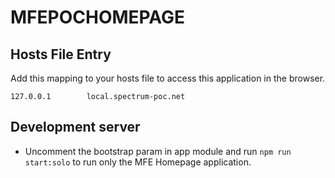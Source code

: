 # MFEPOCHOMEPAGE

## Hosts File Entry

Add this mapping to your hosts file to access this application in the browser.

`127.0.0.1        local.spectrum-poc.net`

## Development server

- Uncomment the bootstrap param in app module and run `npm run start:solo` to run only the MFE Homepage application.

